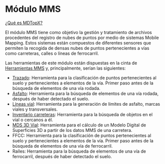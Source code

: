 # Módulo MMS

[¿Qué es MDTopX?](../introduccion/mdtopx.md)

El módulo MMS tiene como objetivo la gestión y tratamiento de archivos procedentes del registro de nubes de puntos por medio de sistemas Mobile Mapping. Estos sistemas están compuestos de diferentes sensores que permiten la recogida de densas nubes de puntos pertenecientes a vías como carreteras, calles o líneas de ferrocarril.

Las herramientas de este módulo están dispuestas en la cinta de [Herramientas MMS](../fichas-de-herramientas/ficha-de-herramientas-mms.md) y, principalmente, serían las siguientes:

* [Trazado](clasificar-suelo-de-trazado.md): Herramienta para la clasificación de puntos pertenecientes al suelo y pertenecientes a elementos de la vía. Primer paso antes de la búsqueda de elementos de una vía rodada.
* [Asfalto](clasificar-lineas-de-vial.md): Herramienta para la búsqueda de elementos de una vía rodada, después de haber detectado el suelo.
* [Líneas vial](buscar-lineas-de-vial.md): Herramienta para la generación de límites de asfalto, marcas viales y transversales.
* [Inventario carreteras](buscar-objetos-en-el-trazado.md): Herramienta para la búsqueda de objetos en el vial o cercanos a él.
* [MDS 3D Vial](mds-a-partir-de-datos-mms.md): Herramienta para el cálculo de un Modelo Digital de Superficies 3D a partir de los datos MMS de una carretera.
* FFCC: Herramienta para la clasificación de puntos pertenecientes al suelo y pertenecientes a elementos de la vía. Primer paso antes de la búsqueda de elementos de una vía de ferrocarril.
* Raíles: Herramienta para la búsqueda de elementos de una vía de ferrocarril, después de haber detectado el suelo.


